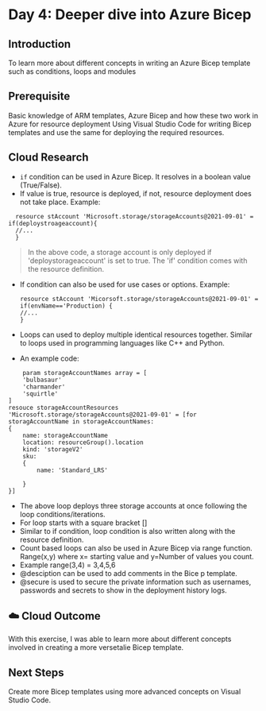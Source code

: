 # Day 4: Deeper dive into Azure Bicep

## Introduction
To learn more about different concepts in writing an Azure Bicep template such as conditions, loops and modules

## Prerequisite
Basic knowledge of ARM templates, Azure Bicep and how these two work in Azure for resource deployment
Using Visual Studio Code for writing Bicep templates and use the same for deploying the required resources.


## Cloud Research
- `if` condition can be used in Azure Bicep. It resolves in a boolean value (True/False).
-  If value is true, resource is deployed, if not, resource deployment does not take place. Example:


```
  resource stAccount 'Microsoft.storage/storageAccounts@2021-09-01' = if(deploystroageaccount){
  //...
  }
```

> In the above code, a storage account is only deployed if 'deploystorageaccount' is set to true. The 'if' condition comes with the resource definition.

  - If condition can also be used for use cases or options. Example:
    ```
    resource stAccount 'Micorsoft.storage/storageAccounts@2021-09-01' = if(envName=='Production) {
    //...
    }
    ```
    
  - Loops can used to deploy multiple identical resources together. Similar to loops used in programming languages like C++ and Python.
  - An example code:
```
    param storageAccountNames array = [
    'bulbasaur'
    'charmander'
    'squirtle'
]
resouce storageAccountResources 'Microsoft.storage/storageAccounts@2021-09-01' = [for storagAccountName in storageAccountNames:
{
    name: storageAccountName
    location: resourceGroup().location
    kind: 'storageV2'
    sku:
    {
        name: 'Standard_LRS'
 
    }
}]
  ```

- The above loop deploys three storage accounts at once following the loop conditions/iterations.  
- For loop starts with a square bracket []
- Similar to if condition, loop condition is also written along with the resource definition.
- Count based loops can also be used in Azure Bicep via range function. Range(x,y) where x= starting value and y=Number of values you count.
- Example range(3,4) = 3,4,5,6
- @desciption can be used to add comments in the Bice p template.
- @secure is used to secure the private information such as usernames, passwords and secrets to show in the deployment history logs.

## ☁️ Cloud Outcome

With this exercise, I was able to learn more about different concepts involved in creating a more versetalie Bicep template. 

## Next Steps

Create more Bicep templates using more advanced concepts on Visual Studio Code.

